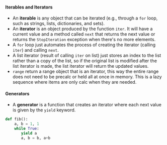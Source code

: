 #### Iterables and Iterators

* An **iterable** is any object that can be iterated (e.g., through a `for` loop, such as strings, lists, dictionaries, and sets).
* An **iterator** is an object produced by the function `iter`. It will have a current value and a method called `next` that returns the next value or returns the `StopIteration` exception when there's no more elements.
* A `for` loop just automates the process of creating the iterator (calling `iter`) and calling `next`.
* A list iterator (result of calling `iter` on list) just stores an index to the list rather than a copy of the list, so if the original list is modified after the list iterator is made, the list iterator will return the updated values.
* `range` return a range object that is an iterator, this way the entire range does not need to be precalc or held all at once in memory. This is a lazy sequence where items are only calc when they are needed.


#### Generators

* A **generator** is a function that creates an iterator where each next value is given by the `yield` keyword.

```Python
def fib():
    a, b = 1, 1
    while True:
       yield a
       a, b = b, a+b
```
